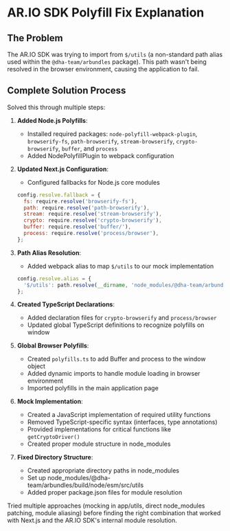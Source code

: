 # AR.IO SDK Polyfill Fix Explanation

## The Problem
The AR.IO SDK was trying to import from `$/utils` (a non-standard path alias used within the `@dha-team/arbundles` package). This path wasn't being resolved in the browser environment, causing the application to fail.

## Complete Solution Process

Solved this through multiple steps:

1. **Added Node.js Polyfills**:
   - Installed required packages: `node-polyfill-webpack-plugin`, `browserify-fs`, `path-browserify`, `stream-browserify`, `crypto-browserify`, `buffer`, and `process`
   - Added NodePolyfillPlugin to webpack configuration

2. **Updated Next.js Configuration**:
   - Configured fallbacks for Node.js core modules
   ```js
   config.resolve.fallback = {
     fs: require.resolve('browserify-fs'),
     path: require.resolve('path-browserify'),
     stream: require.resolve('stream-browserify'),
     crypto: require.resolve('crypto-browserify'),
     buffer: require.resolve('buffer/'),
     process: require.resolve('process/browser'),
   };
   ```
   
3. **Path Alias Resolution**: 
   - Added webpack alias to map `$/utils` to our mock implementation
   ```js
   config.resolve.alias = {
     '$/utils': path.resolve(__dirname, 'node_modules/@dha-team/arbundles/build/node/esm/src/utils'),
   };
   ```

4. **Created TypeScript Declarations**:
   - Added declaration files for `crypto-browserify` and `process/browser`
   - Updated global TypeScript definitions to recognize polyfills on window

5. **Global Browser Polyfills**:
   - Created `polyfills.ts` to add Buffer and process to the window object
   - Added dynamic imports to handle module loading in browser environment
   - Imported polyfills in the main application page

6. **Mock Implementation**: 
   - Created a JavaScript implementation of required utility functions
   - Removed TypeScript-specific syntax (interfaces, type annotations)
   - Provided implementations for critical functions like `getCryptoDriver()`
   - Created proper module structure in node_modules

7. **Fixed Directory Structure**:
   - Created appropriate directory paths in node_modules
   - Set up node_modules/@dha-team/arbundles/build/node/esm/src/utils
   - Added proper package.json files for module resolution

Tried multiple approaches (mocking in app/utils, direct node_modules patching, module aliasing) before finding the right combination that worked with Next.js and the AR.IO SDK's internal module resolution.
